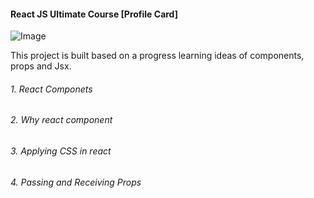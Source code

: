 #### React JS Ultimate Course [Profile Card]

![Image](https://github.com/user-attachments/assets/a7397deb-8bad-4eb7-8cdf-333e08bb2763)

This project is built based on a progress learning ideas of components, props and Jsx.

###### 1. React Componets

###### 2. Why react component

###### 3. Applying CSS in react

###### 4. Passing and Receiving Props
